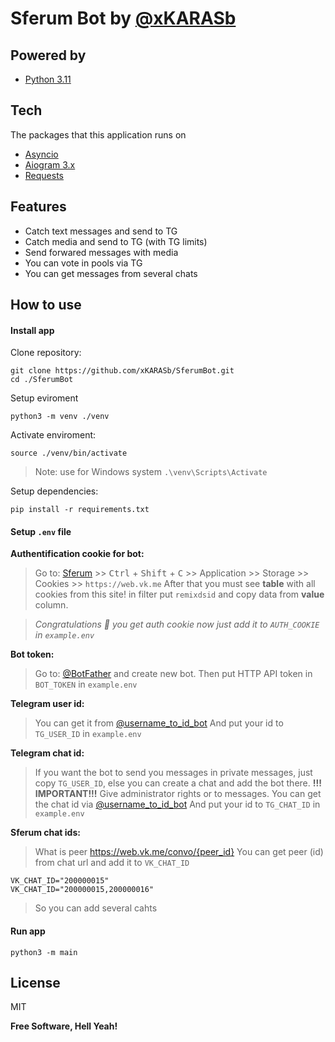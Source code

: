 # Sferum Bot by [@xKARASb](https://github.com/xKARASb)

## Powered by
- [Python 3.11](https://docs.python.org/3.11/)

## Tech
The packages that this application runs on
- [Asyncio]
- [Aiogram 3.x]
- [Requests]

## Features

- Catch text messages and send to TG
- Catch media and send to TG (with TG limits)
- Send forwared messages with media
- You can vote in pools via TG
- You can get messages from several chats

## How to use
#### Install app
Clone repository:
```
git clone https://github.com/xKARASb/SferumBot.git
cd ./SferumBot
```
Setup eviroment
```
python3 -m venv ./venv
```
Activate enviroment:
```
source ./venv/bin/activate
```
> Note: use for Windows system ```.\venv\Scripts\Activate```

Setup dependencies:
```
pip install -r requirements.txt
```
#### Setup ```.env``` file
__Authentification cookie for bot:__

>Go to: 
[Sferum](https://web.vk.me/) >> <kbd>Ctrl</kbd> + <kbd>Shift</kbd> + <kbd>C</kbd> >> Application >> Storage >> Cookies >> ```https://web.vk.me```
After that you must see **table** with all cookies from this site!
in filter put ```remixdsid``` and copy data from **value** column.

>_Congratulations 🎉 you get auth cookie now just add it to ```AUTH_COOKIE``` in ```example.env```_

__Bot token:__
> Go to: [@BotFather](https://t.me/BotFather) and create new bot.
Then put HTTP API token in ```BOT_TOKEN``` in ```example.env```

__Telegram user id:__
> You can get it from [@username_to_id_bot](https://t.me/username_to_id_bot)
And put your id to ```TG_USER_ID``` in ```example.env```

__Telegram chat id:__
> If you want the bot to send you messages in private messages, just copy ```TG_USER_ID```, else you can create a chat and add the bot there. 
**!!! IMPORTANT!!!** 
Give administrator rights or to messages.
You can get the chat id via [@username_to_id_bot](https://t.me/username_to_id_bot)
And put your id to ```TG_CHAT_ID``` in ```example.env```

__Sferum chat ids:__
 
>What is peer https://web.vk.me/convo/{peer_id}
You can get peer (id) from chat url and add it to ```VK_CHAT_ID``` 
```
VK_CHAT_ID="200000015"
VK_CHAT_ID="200000015,200000016"
```
> So you can add several cahts

#### Run app
```
python3 -m main
```

## License 

MIT

**Free Software, Hell Yeah!**

[Asyncio]: <https://docs.python.org/3/library/asyncio.html>
[Aiogram 3.x]: <https://docs.aiogram.dev/en/dev-3.x/index.html>
[Requests]: <https://requests.readthedocs.io/en/latest/>